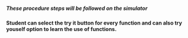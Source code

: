##### These procedure steps will be followed on the simulator
#### Student can select the try it button for every function and can also try youself option to learn the use of functions.
